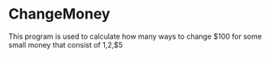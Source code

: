 # ChangeMoney
This program is used to calculate how many ways to change $100 for some small money that consist of $1,$2,$5

